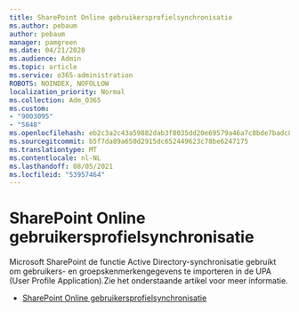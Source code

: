 ```yaml
---
title: SharePoint Online gebruikersprofielsynchronisatie
ms.author: pebaum
author: pebaum
manager: pamgreen
ms.date: 04/21/2020
ms.audience: Admin
ms.topic: article
ms.service: o365-administration
ROBOTS: NOINDEX, NOFOLLOW
localization_priority: Normal
ms.collection: Adm_O365
ms.custom:
- "9003095"
- "5848"
ms.openlocfilehash: eb2c3a2c43a59882dab3f8035dd20e69579a46a7c8bde7badc80310a1ab57f6e
ms.sourcegitcommit: b5f7da89a650d2915dc652449623c78be6247175
ms.translationtype: MT
ms.contentlocale: nl-NL
ms.lasthandoff: 08/05/2021
ms.locfileid: "53957464"
---
```

# <a name="sharepoint-online-user-profile-synchronization"></a>SharePoint Online gebruikersprofielsynchronisatie

Microsoft SharePoint de functie Active Directory-synchronisatie gebruikt om gebruikers- en groepskenmerkengegevens te importeren in de UPA (User Profile Application).Zie het onderstaande artikel voor meer informatie.

- [SharePoint Online gebruikersprofielsynchronisatie](https://docs.microsoft.com/sharepoint/user-profile-sync)
